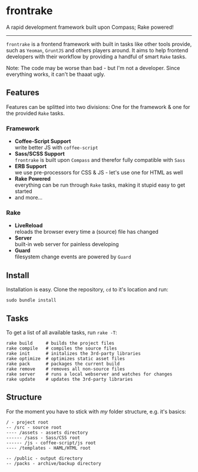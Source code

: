 # frontrake

A rapid development framework built upon Compass; Rake powered!

---

`frontrake` is a frontend framework with built in tasks like other tools provide, such as `Yeoman`, `GruntJS` and others players around. It aims to help frontend developers with their workflow by providing a handful of smart `Rake` tasks.

Note: The code may be worse than bad - but I'm not a developer. Since everything works, it can't be thaaat ugly.

## Features

Features can be splitted into two divisions: One for the framework & one for the provided `Rake` tasks.

### Framework

- **Coffee-Script Support**    
  write better JS with `coffee-script`
- **Sass/SCSS Support**    
  `frontrake` is built upon `Compass` and therefor fully compatible with `Sass`
- **ERB Support**    
  we use pre-processors for CSS & JS - let's use one for HTML as well
- **Rake Powered**    
  everything can be run through `Rake` tasks, making it stupid easy to get started
- and more…

### Rake

- **LiveReload**    
  reloads the browser every time a (source) file has changed
- **Server**    
  built-in web server for painless developing
- **Guard**    
  filesystem change events are powered by `Guard`


## Install

Installation is easy. Clone the repository, `cd` to it's location and run:

    sudo bundle install

## Tasks

To get a list of all available tasks, run `rake -T`:

    rake build     # builds the project files
    rake compile   # compiles the source files
    rake init      # initalizes the 3rd-party libraries
    rake optimize  # optimizes static asset files
    rake pack      # packages the current build
    rake remove    # removes all non-source files
    rake server    # runs a local webserver and watches for changes
    rake update    # updates the 3rd-party libraries

## Structure

For the moment you have to stick with _my_ folder structure, e.g. it's basics:

    / - project root
    -- /src - source root
    ---- /assets - assets directory
    ------ /sass - Sass/CSS root
    ------ /js - coffee-script/js root
    ---- /templates - HAML/HTML root
    
    -- /public - output directory
    -- /packs - archive/backup directory

